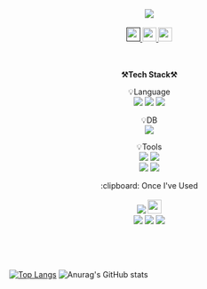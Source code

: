 <div align='center'>
<img src="https://capsule-render.vercel.app/api?type=rounded&color=0:ffdf66,100:ffdf66&height=200&section=header&text=welcome%20to%20Hyun%20woo's%20Git%20Hub!&fontSize=50&fontColor=6666ff">
</div>
 
 <br>
 
<div align='center'>
  <a href="">
  <img height="25" src="https://img.shields.io/badge/Notion-000000?style=for-the-badge&logo=Notion&logoColor=white">
  </a>
  <a href="https://velog.io/@yoon_bly">
  <img height="25" src="https://img.shields.io/badge/Velog-20C997?style=for-the-badge&logo=Velog&logoColor=white">
  </a>
  <a href="mailto:yhw0104@naver.com">
   <img height="25" src="https://img.shields.io/badge/Mail-EA4335?style=for-the-badge&logo=Gmail&logoColor=white">
  </a>
</div>

<br>
<br>

<p align="center">
    <Strong>⚒️Tech Stack⚒️</Strong><br>
</p>

<p align="center" display="inline-block">
    💡Language <br>
    <img src="https://img.shields.io/badge/JAVA-007396?style=for-the-badge&logo=java&logoColor=white"> 
    <img src="https://img.shields.io/badge/Spring-6DB33F?style=for-the-badge&logo=Spring&logoColor=white">
    <img src="https://img.shields.io/badge/SpringBoot-6DB33F?style=for-the-badge&logo=SpringBoot&logoColor=white">
</p>

<p align="center" display="inline-block">
    💡DB <br>
    <img src="https://img.shields.io/badge/MySQL-4479A1?style=for-the-badge&logo=MySQL&logoColor=white">
</p>

<p align="center" display="inline-block">
    💡Tools <br>
    <img src="https://img.shields.io/badge/IntelliJ-000000?style=for-the-badge&logo=IntelliJ IDEA&logoColor=white"> 
    <img src="https://img.shields.io/badge/VSCode-007ACC?style=for-the-badge&logo=visualstudiocode&logoColor=white"> 
    <br>
    <img src="https://img.shields.io/badge/git-F05032?style=for-the-badge&logo=git&logoColor=white">
    <img src="https://img.shields.io/badge/github-181717?style=for-the-badge&logo=github&logoColor=white">
</p>

<p align="center" display="inline-block">
 :clipboard: Once I've Used  <br><br>
   <img src="https://img.shields.io/badge/Thymeleaf-6DB33F?style=for-the-badge&logo=Thymeleaf&logoColor=white">
   <img height="25" src="https://img.shields.io/badge/REST API-75AADB?style=for-the-badge&logo=RStudio&logoColor=white">
   <br>
   <img src="https://img.shields.io/badge/JavaScript-F7DF1E?style=for-the-badge&logo=JavaScript&logoColor=white">
   <img src="https://img.shields.io/badge/HTML5-E34F26?style=for-the-badge&logo=HTML5&logoColor=white"> 
   <img src="https://img.shields.io/badge/CSS-1572B6?style=for-the-badge&logo=CSS3&logoColor=white">
</p>

<br>
<br>
<br>

<!-- <a href="https://hits.seeyoufarm.com"><img src="https://hits.seeyoufarm.com/api/count/incr/badge.svg?url=https%3A%2F%2Fgithub.com%2Fyhw0104&count_bg=%236666FF&title_bg=%23555555&icon=&icon_color=%23E7E7E7&title=hits&edge_flat=false"/></a> -->

[![Top Langs](https://github-readme-stats.vercel.app/api/top-langs/?username=yhw0104&layout=donut)](https://github.com/yhw0104/github-readme-stats)
![Anurag's GitHub stats](https://github-readme-stats.vercel.app/api?username=yhw0104&show_icons=true&theme=tokyonight)
